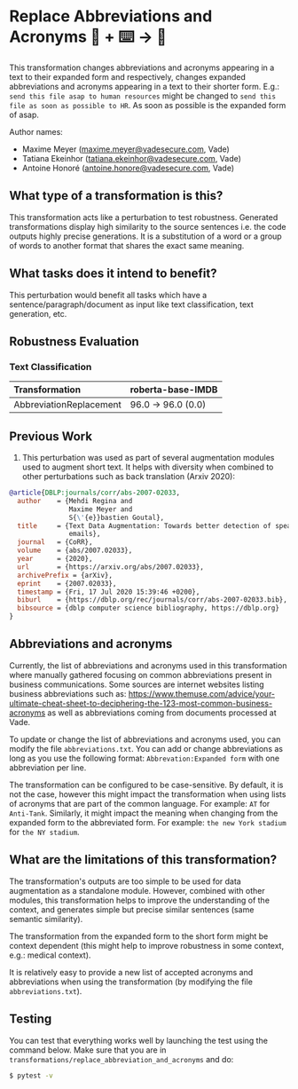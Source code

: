# Replace Abbreviations and Acronyms 🦎  + ⌨️ → 🐍
This transformation changes abbreviations and acronyms appearing in a text to their expanded form and respectively,
changes expanded abbreviations and acronyms appearing in a text to their shorter form.
E.g.: `send this file asap to human resources` might be changed to `send this file as soon as possible to HR`. As soon as possible is the expanded form of asap.

Author names:
- Maxime Meyer (maxime.meyer@vadesecure.com, Vade)
- Tatiana Ekeinhor (tatiana.ekeinhor@vadesecure.com, Vade)
- Antoine Honoré (antoine.honore@vadesecure.com, Vade)

## What type of a transformation is this?
This transformation acts like a perturbation to test robustness. Generated transformations display high similarity to the
source sentences i.e. the code outputs highly precise generations. It is a substitution of a word or a group of words to another format that shares the exact same meaning.

## What tasks does it intend to benefit?
This perturbation would benefit all tasks which have a sentence/paragraph/document as input like text classification,
text generation, etc.

## Robustness Evaluation

### Text Classification

| Transformation                   | roberta-base-IMDB   |
|:---------------------------------|:--------------------|
| AbbreviationReplacement          | 96.0 -> 96.0 (0.0)  |

## Previous Work
1) This perturbation was used as part of several augmentation modules used to augment short text. It helps with diversity when combined to other perturbations such as back translation (Arxiv 2020):
```bibtex
@article{DBLP:journals/corr/abs-2007-02033,
  author    = {Mehdi Regina and
               Maxime Meyer and
               S{\'{e}}bastien Goutal},
  title     = {Text Data Augmentation: Towards better detection of spear-phishing
               emails},
  journal   = {CoRR},
  volume    = {abs/2007.02033},
  year      = {2020},
  url       = {https://arxiv.org/abs/2007.02033},
  archivePrefix = {arXiv},
  eprint    = {2007.02033},
  timestamp = {Fri, 17 Jul 2020 15:39:46 +0200},
  biburl    = {https://dblp.org/rec/journals/corr/abs-2007-02033.bib},
  bibsource = {dblp computer science bibliography, https://dblp.org}
}
```

## Abbreviations and acronyms

Currently, the list of abbreviations and acronyms used in this transformation where manually gathered focusing on common abbreviations present in business communications.
Some sources are internet websites listing business abbreviations such as: https://www.themuse.com/advice/your-ultimate-cheat-sheet-to-deciphering-the-123-most-common-business-acronyms as well as abbreviations coming from documents processed at Vade.

To update or change the list of abbreviations and acronyms used, you can modify the file `abbreviations.txt`.
You can add or change abbreviations as long as you use the following format:
`Abbrevation:Expanded form` with one abbreviation per line.

The transformation can be configured to be case-sensitive.
By default, it is not the case, however this might impact the transformation when using lists of acronyms that are part of the common language.
For example: `AT` for `Anti-Tank`.
Similarly, it might impact the meaning when changing from the expanded form to the abbreviated form.
For example: `the new York stadium` for `the NY stadium`.

## What are the limitations of this transformation?
The transformation's outputs are too simple to be used for data augmentation as a standalone module.
However, combined with other modules, this transformation helps to improve the understanding of the context, and generates simple but precise similar sentences (same semantic similarity).

The transformation from the expanded form to the short form might be context dependent
(this might help to improve robustness in some context, e.g.: medical context).

It is relatively easy to provide a new list of accepted acronyms and abbreviations when using the transformation (by modifying the file `abbreviations.txt`).

## Testing
You can test that everything works well by launching the test using the command below.
Make sure that you are in `transformations/replace_abbreviation_and_acronyms` and do:
```bash
$ pytest -v
```